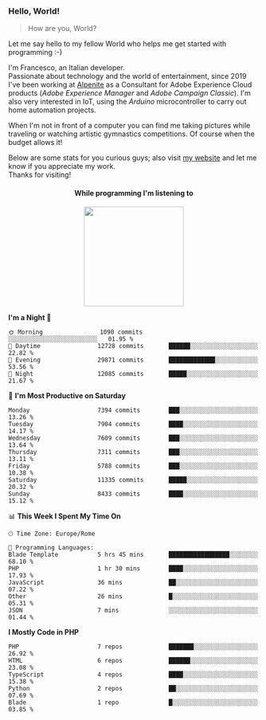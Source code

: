 ### Hello, World!

> How are you, World?

Let me say hello to my fellow World who helps me get started with programming :-)

I'm Francesco, an Italian developer.  
Passionate about technology and the world of entertainment, since 2019 I've been working at [Alpenite](https://www.alpenite.com) as a Consultant for Adobe Experience Cloud products (*Adobe Experience Manager* and *Adobe Campaign Classic*). I'm also very interested in IoT, using the *Arduino* microcontroller to carry out home automation projects.

When I'm not in front of a computer you can find me taking pictures while traveling or watching artistic gymnastics competitions. Of course when the budget allows it!

Below are some stats for you curious guys; also visit [my website](https://www.francescorega.eu) and let me know if you appreciate my work.  
Thanks for visiting!

<div align="center">
  <h4>While programming I'm listening to</h4>
  <a href="https://apps.francescorega.eu/now-playing/11147232609" target="_blank"><img src="https://apps.francescorega.eu/now-playing/11147232609" width="200"></a>
</div>

<!--START_SECTION:waka-->
**I'm a Night 🦉** 

```text
🌞 Morning                1090 commits        ░░░░░░░░░░░░░░░░░░░░░░░░░   01.95 % 
🌆 Daytime                12728 commits       ██████░░░░░░░░░░░░░░░░░░░   22.82 % 
🌃 Evening                29871 commits       █████████████░░░░░░░░░░░░   53.56 % 
🌙 Night                  12085 commits       █████░░░░░░░░░░░░░░░░░░░░   21.67 % 
```
📅 **I'm Most Productive on Saturday** 

```text
Monday                   7394 commits        ███░░░░░░░░░░░░░░░░░░░░░░   13.26 % 
Tuesday                  7904 commits        ████░░░░░░░░░░░░░░░░░░░░░   14.17 % 
Wednesday                7609 commits        ███░░░░░░░░░░░░░░░░░░░░░░   13.64 % 
Thursday                 7311 commits        ███░░░░░░░░░░░░░░░░░░░░░░   13.11 % 
Friday                   5788 commits        ███░░░░░░░░░░░░░░░░░░░░░░   10.38 % 
Saturday                 11335 commits       █████░░░░░░░░░░░░░░░░░░░░   20.32 % 
Sunday                   8433 commits        ████░░░░░░░░░░░░░░░░░░░░░   15.12 % 
```


📊 **This Week I Spent My Time On** 

```text
🕑︎ Time Zone: Europe/Rome

💬 Programming Languages: 
Blade Template           5 hrs 45 mins       █████████████████░░░░░░░░   68.10 % 
PHP                      1 hr 30 mins        ████░░░░░░░░░░░░░░░░░░░░░   17.93 % 
JavaScript               36 mins             ██░░░░░░░░░░░░░░░░░░░░░░░   07.22 % 
Other                    26 mins             █░░░░░░░░░░░░░░░░░░░░░░░░   05.31 % 
JSON                     7 mins              ░░░░░░░░░░░░░░░░░░░░░░░░░   01.44 % 
```

**I Mostly Code in PHP** 

```text
PHP                      7 repos             ███████░░░░░░░░░░░░░░░░░░   26.92 % 
HTML                     6 repos             ██████░░░░░░░░░░░░░░░░░░░   23.08 % 
TypeScript               4 repos             ████░░░░░░░░░░░░░░░░░░░░░   15.38 % 
Python                   2 repos             ██░░░░░░░░░░░░░░░░░░░░░░░   07.69 % 
Blade                    1 repo              █░░░░░░░░░░░░░░░░░░░░░░░░   03.85 % 
```




<!--END_SECTION:waka-->
